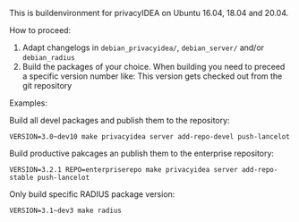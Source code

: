 This is buildenvironment for privacyIDEA on Ubuntu 16.04, 18.04 and 20.04.

How to proceed:

1. Adapt changelogs in ``debian_privacyidea/``, ``debian_server/`` and/or ``debian_radius``
2. Build the packages of your choice.
   When building you need to preceed a specific version number like:
   This version gets checked out from the git repository

Examples:

Build all devel packages and publish them to the repository:

    VERSION=3.0~dev10 make privacyidea server add-repo-devel push-lancelot

Build productive pakcages an publish them to the enterprise repository:

    VERSION=3.2.1 REPO=enterpriserepo make privacyidea server add-repo-stable push-lancelot


Only build specific RADIUS package version:

    VERSION=3.1~dev3 make radius
